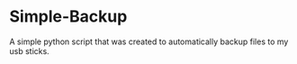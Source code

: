 # Simple-Backup
A simple python script that was created to automatically backup files to my usb sticks.
